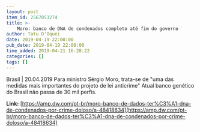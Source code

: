 ```yaml
---
layout: post
item_id: 2567053274
title: >-
    Moro: banco de DNA de condenados completo até fim do governo
author: Tatu D'Oquei
date: 2019-04-19 22:00:00
pub_date: 2019-04-19 22:00:00
time_added: 2019-04-21 16:28:22
categories: []
tags: []
---
```


Brasil | 20.04.2019 Para ministro Sérgio Moro, trata-se de "uma das medidas mais importantes do projeto de lei anticrime" Atual banco genético do Brasil não passa de 30 mil perfis.

**Link:** [https://amp.dw.com/pt-br/moro-banco-de-dados-ter%C3%A1-dna-de-condenados-por-crime-doloso/a-48418634](https://amp.dw.com/pt-br/moro-banco-de-dados-ter%C3%A1-dna-de-condenados-por-crime-doloso/a-48418634)

